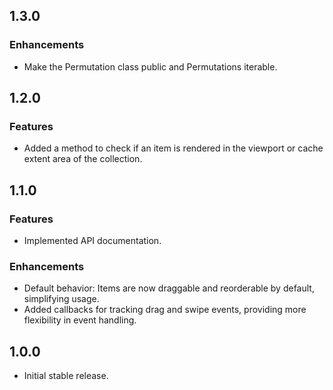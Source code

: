 ## 1.3.0

### Enhancements

- Make the Permutation class public and Permutations iterable.

## 1.2.0

### Features

- Added a method to check if an item is rendered in the viewport or cache extent area of the collection.

## 1.1.0

### Features

- Implemented API documentation.

### Enhancements

- Default behavior: Items are now draggable and reorderable by default, simplifying usage.
- Added callbacks for tracking drag and swipe events, providing more flexibility in event handling.

## 1.0.0 

- Initial stable release.
